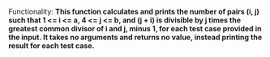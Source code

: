 Functionality: **This function calculates and prints the number of pairs (i, j) such that 1 <= i <= a, 4 <= j <= b, and (j + i) is divisible by j times the greatest common divisor of i and j, minus 1, for each test case provided in the input. It takes no arguments and returns no value, instead printing the result for each test case.**